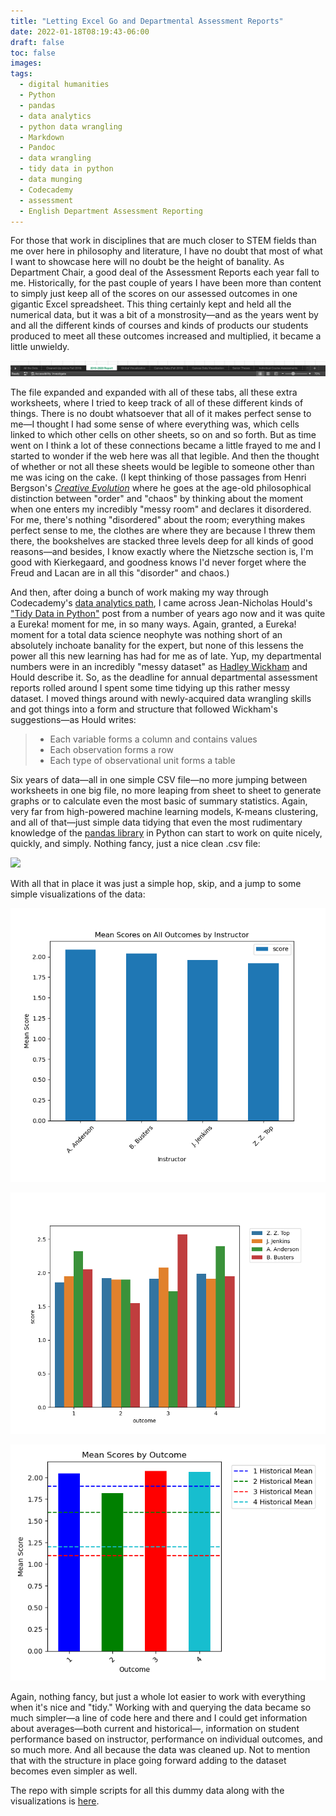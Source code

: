 ```yaml
---
title: "Letting Excel Go and Departmental Assessment Reports"
date: 2022-01-18T08:19:43-06:00
draft: false
toc: false
images:
tags:
  - digital humanities
  - Python
  - pandas
  - data analytics
  - python data wrangling
  - Markdown
  - Pandoc
  - data wrangling
  - tidy data in python
  - data munging
  - Codecademy
  - assessment
  - English Department Assessment Reporting
---
```


For those that work in disciplines that are much closer to STEM fields than me over here in philosophy and literature, I have no doubt that most of what I want to showcase here will no doubt be the height of banality. As Department Chair, a good deal of the Assessment Reports each year fall to me. Historically, for the past couple of years I have been more than content to simply just keep all of the scores on our assessed outcomes in one gigantic Excel spreadsheet. This thing certainly kept and held all the numerical data, but it was a bit of a monstrosity—and as the years went by and all the different kinds of courses and kinds of products our students produced to meet all these outcomes increased and multiplied, it became a little unwieldy.

![](/images/imgforblogposts/post_6/excel_worksheet_clutter.png)

The file expanded and expanded with all of these tabs, all these extra worksheets, where I tried to keep track of all of these different kinds of things. There is no doubt whatsoever that all of it makes perfect sense to me—I thought I had some sense of where everything was, which cells linked to which other cells on other sheets, so on and so forth. But as time went on I think a lot of these connections became a little frayed to me and I started to wonder if the web here was all that legible. And then the thought of whether or not all these sheets would be legible to someone other than me was icing on the cake. (I kept thinking of those passages from Henri Bergson's [_Creative Evolution_](https://brocku.ca/MeadProject/Bergson/Bergson_1911a/Bergson_1911_03.html) where he goes at the age-old philosophical distinction between "order" and "chaos" by thinking about the moment when one enters my incredibly "messy room" and declares it disordered. For me, there's nothing "disordered" about the room; everything makes perfect sense to me, the clothes are where they are because I threw them there, the bookshelves are stacked three levels deep for all kinds of good reasons—and besides, I know exactly where the Nietzsche section is, I'm good with Kierkegaard, and goodness knows I'd never forget where the Freud and Lacan are in all this "disorder" and chaos.)

And then, after doing a bunch of work making my way through Codecademy's [data analytics path](https://www.codecademy.com/learn/paths/data-analyst), I came across Jean-Nicholas Hould's ["Tidy Data in Python"](https://www.jeannicholashould.com/tidy-data-in-python.html) post from a number of years ago now and it was quite a Eureka! moment for me, in so many ways. Again, granted, a Eureka! moment for a total data science neophyte was nothing short of an absolutely inchoate banality for the expert, but none of this lessens the power all this new learning has had for me as of late. Yup, my departmental numbers were in an incredibly "messy dataset" as [Hadley Wickham](https://vita.had.co.nz/papers/tidy-data.pdf) and Hould describe it. So, as the deadline for annual departmental assessment reports rolled around I spent some time tidying up this rather messy dataset. I moved things around with newly-acquired data wrangling skills and got things into a form and structure that followed Wickham's suggestions—as Hould writes:

> * Each variable forms a column and contains values
> * Each observation forms a row
> * Each type of observational unit forms a table

Six years of data—all in one simple CSV file—no more jumping between worksheets in one big file, no more leaping from sheet to sheet to generate graphs or to calculate even the most basic of summary statistics. Again, very far from high-powered machine learning models, K-means clustering, and all of that—just simple data tidying that even the most rudimentary knowledge of the [pandas library](https://pandas.pydata.org/) in Python can start to work on quite nicely, quickly, and simply. Nothing fancy, just a nice clean .csv file:

![](//images/imgforblogposts/post_6/simple_csv_file.png)

With all that in place it was just a simple hop, skip, and a jump to some simple visualizations of the data:

![](/images/imgforblogposts/post_6/Figure_1.png)

![](/images/imgforblogposts/post_6/Figure_2.png)

![](/images/imgforblogposts/post_6/Figure_3.png)

Again, nothing fancy, but just a whole lot easier to work with everything when it's nice and "tidy." Working with and querying the data became so much simpler—a line of code here and there and I could get information about averages—both current and historical—, information on student performance based on instructor, performance on individual outcomes, and so much more. And all because the data was cleaned up. Not to mention that with the structure in place going forward adding to the dataset becomes even simpler as well.

The repo with simple scripts for all this dummy data along with the visualizations is [here](https://github.com/kspicer80/solo_projects/tree/main/blog_post_projects/departmental_reports).

